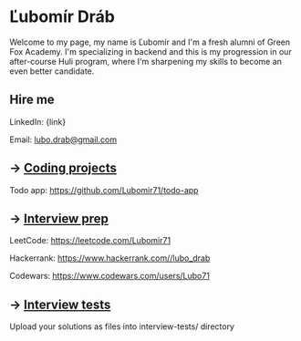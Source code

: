 # Ľubomír Dráb

Welcome to my page, my name is Ľubomír and I'm a fresh alumni of Green Fox Academy. I'm specializing in backend and this is my progression in our after-course Huli program, where I'm sharpening my skills to become an even better candidate.

## Hire me
LinkedIn: {link}

Email: lubo.drab@gmail.com

## &rarr; [Coding projects](https://github.com/green-fox-academy/definitions/tree/master/project-phase/huli/coding-projects)
Todo app: https://github.com/Lubomir71/todo-app

## &rarr; [Interview prep](https://github.com/green-fox-academy/teaching-materials/tree/master/interview)
LeetCode: https://leetcode.com/Lubomir71

Hackerrank: https://www.hackerrank.com//lubo_drab

Codewars: https://www.codewars.com/users/Lubo71

## &rarr; [Interview tests](https://github.com/green-fox-academy/teaching-materials/tree/master/project-phase/tech-interview-tests)
Upload your solutions as files into interview-tests/ directory


